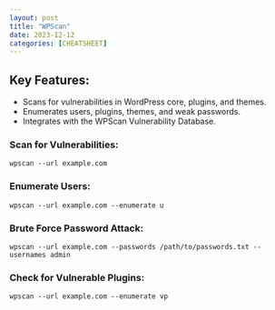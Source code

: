 ```yaml
---
layout: post
title: "WPScan"
date: 2023-12-12
categories: [CHEATSHEET]
---
```


## Key Features:

* Scans for vulnerabilities in WordPress core, plugins, and themes.
* Enumerates users, plugins, themes, and weak passwords.
* Integrates with the WPScan Vulnerability Database.

  

### Scan for Vulnerabilities:

```shell
wpscan --url example.com
```


### Enumerate Users:

```shell
wpscan --url example.com --enumerate u
```


### Brute Force Password Attack:

```shell
wpscan --url example.com --passwords /path/to/passwords.txt --usernames admin
```


### Check for Vulnerable Plugins:

```shell
wpscan --url example.com --enumerate vp
```



